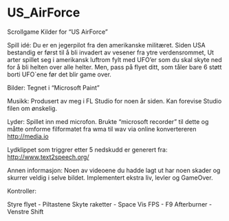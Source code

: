 US_AirForce
===========

Scrollgame
Kilder for “US AirForce” 

Spill idé:
Du er en jegerpilot fra den amerikanske militæret.
Siden USA bestandig er først til å bli invadert av vesener fra ytre verdensrommet, Ut arter spillet seg i amerikansk luftrom fylt med UFO’er som du skal skyte ned for å bli helten over alle helter.
Men, pass på flyet ditt, som tåler bare 6 støtt borti UFO`ene før det blir game over.

Bilder: 
Tegnet i “Microsoft Paint” 

Musikk:
Produsert av meg i FL Studio for noen år siden.
Kan forevise Studio filen om ønskelig.

Lyder:
Spillet inn med microfon.
Brukte “microsoft recorder” til dette og måtte omforme filformatet fra wma til wav via online konvertereren http://media.io

Lydklippet som triggrer etter 5 nedskudd er generert fra: http://www.text2speech.org/


Annen informasjon:
Noen av videoene du hadde lagt ut har noen skader og skurrer veldig i selve bildet.
Implementert ekstra liv, levler og GameOver.

Kontroller:

Styre flyet - Piltastene
Skyte raketter - Space
Vis FPS - F9
Afterburner - Venstre Shift



